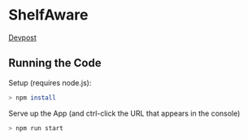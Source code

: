 # ShelfAware

[Devpost](https://devpost.com/software/shelfaware?ref_content=user-portfolio&ref_feature=in_progress)

## Running the Code
Setup (requires node.js):

```bash
> npm install
```

Serve up the App (and ctrl-click the URL that appears in the console)

```bash
> npm run start
```
